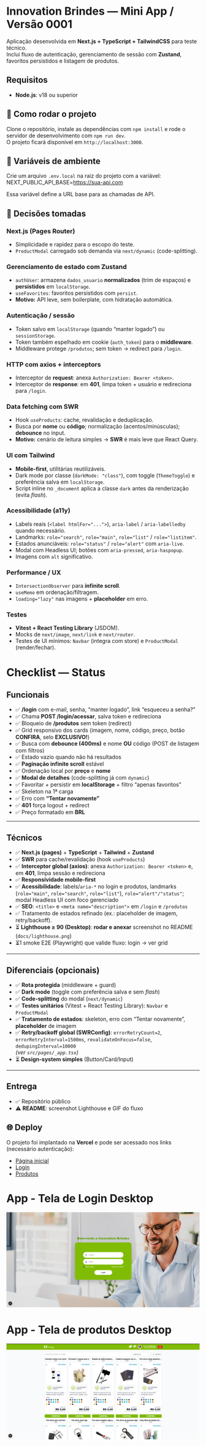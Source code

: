 # Innovation Brindes — Mini App / Versão 0001

Aplicação desenvolvida em **Next.js + TypeScript + TailwindCSS** para teste técnico.  
Inclui fluxo de autenticação, gerenciamento de sessão com **Zustand**, favoritos persistidos e listagem de produtos.

## Requisitos

- **Node.js**: v18 ou superior 

## 🚀 Como rodar o projeto

Clone o repositório, instale as dependências com `npm install` e rode o servidor de desenvolvimento com `npm run dev`.  
O projeto ficará disponível em `http://localhost:3000`.

## 🔑 Variáveis de ambiente

Crie um arquivo `.env.local` na raiz do projeto com a variável:
NEXT_PUBLIC_API_BASE=https://sua-api.com

Essa variável define a URL base para as chamadas de API.

## 🧠 Decisões tomadas

### Next.js (Pages Router)
- Simplicidade e rapidez para o escopo do teste.
- `ProductModal` carregado sob demanda via `next/dynamic` (code-splitting).

### Gerenciamento de estado com Zustand
- `authUser`: armazena `dados_usuario` **normalizados** (trim de espaços) e **persistidos** em `localStorage`.
- `useFavorites`: favoritos persistidos com `persist`.
- **Motivo:** API leve, sem boilerplate, com hidratação automática.

### Autenticação / sessão
- Token salvo em `localStorage` (quando “manter logado”) ou `sessionStorage`.
- Token também espelhado em cookie (`auth_token`) para o **middleware**.
- Middleware protege `/produtos`; sem token → redirect para `/login`.

### HTTP com axios + interceptors
- Interceptor de **request**: anexa `Authorization: Bearer <token>`.
- Interceptor de **response**: em **401**, limpa token + usuário e redireciona para `/login`.

### Data fetching com SWR
- Hook `useProducts`: cache, revalidação e deduplicação.
- Busca por **nome** ou **código**; normalização (acentos/minúsculas); **debounce** no input.
- **Motivo:** cenário de leitura simples → **SWR** é mais leve que React Query.

### UI com Tailwind
- **Mobile-first**, utilitárias reutilizáveis.
- Dark mode por classe (`darkMode: "class"`), com toggle (`ThemeToggle`) e preferência salva em `localStorage`.
- Script inline no `_document` aplica a classe `dark` antes da renderização (evita *flash*).

### Acessibilidade (a11y)
- Labels reais (`<label htmlFor="...">`), `aria-label` / `aria-labelledby` quando necessário.
- Landmarks: `role="search"`, `role="main"`, `role="list"` / `role="listitem"`.
- Estados anunciáveis: `role="status"` / `role="alert"` com `aria-live`.
- Modal com Headless UI; botões com `aria-pressed`, `aria-haspopup`.
- Imagens com `alt` significativo.

### Performance / UX
- `IntersectionObserver` para **infinite scroll**.
- `useMemo` em ordenação/filtragem.
- `loading="lazy"` nas imagens + **placeholder** em erro.

### Testes
- **Vitest + React Testing Library** (JSDOM).
- Mocks de `next/image`, `next/link` e `next/router`.
- Testes de UI mínimos: `Navbar` (integra com store) e `ProductModal` (render/fechar).



# Checklist — Status

## Funcionais
- ✅ **/login** com e-mail, senha, “manter logado”, link “esqueceu a senha?”
- ✅ Chama **POST /login/acessar**, salva token e redireciona
- ✅ Bloqueio de **/produtos** sem token (redirect)
- ✅ Grid responsivo dos cards (imagem, nome, código, preço, botão **CONFIRA**, selo **EXCLUSIVO!**)
- ✅ Busca com **debounce (400ms)** e nome **OU** código (POST de listagem com filtros)
- ✅ Estado vazio quando não há resultados
- ✅ **Paginação infinite scroll** estável
- ✅ Ordenação local por **preço** e **nome**
- ✅ **Modal de detalhes** (code-splitting já com `dynamic`)
- ✅ Favoritar + persistir em **localStorage** + filtro “apenas favoritos”
- ✅ Skeleton na 1ª carga
- ✅ Erro com **“Tentar novamente”**
- ✅ **401** força logout + redirect
- ✅ Preço formatado em **BRL**

---

## Técnicos
- ✅ **Next.js (pages)** + **TypeScript** + **Tailwind** + **Zustand**
- ✅ **SWR** para cache/revalidação (hook `useProducts`)
- ✅ **Interceptor global (axios)**: anexa `Authorization: Bearer <token>` e, em **401**, limpa sessão e redireciona
- ✅ **Responsividade mobile-first**
- ✅ **Acessibilidade**: labels/`aria-*` no login e produtos, landmarks (`role="main"`, `role="search"`, `role="list"`), `role="alert"/"status"`; modal Headless UI com foco gerenciado
- ✅ **SEO**: `<title>` e `<meta name="description">` em `/login` e `/produtos`
- ✅ Tratamento de estados refinado (ex.: placeholder de imagem, retry/backoff).
- ⏳ **Lighthouse ≥ 90 (Desktop)**: **rodar e anexar** screenshot no README (`docs/lighthouse.png`)
- ⏳1 smoke E2E (Playwright) que valide fluxo: login → ver grid

---

## Diferenciais (opcionais)
- ✅ **Rota protegida** (middleware + guard)
- ✅ **Dark mode** (toggle com preferência salva e sem *flash*)
- ✅ **Code-splitting** do modal (`next/dynamic`)
- ✅ **Testes unitários** (Vitest + React Testing Library): `Navbar` e `ProductModal`
- ✅ **Tratamento de estados**: skeleton, erro com “Tentar novamente”, **placeholder** de imagem
- ✅ **Retry/backoff global (SWRConfig)**: `errorRetryCount=2`, `errorRetryInterval=1500ms`, `revalidateOnFocus=false`, `dedupingInterval=10000`  
  _(ver `src/pages/_app.tsx`)_
- ⏳ **Design-system simples** (Button/Card/Input) 

---

## Entrega
- ✅ Repositório público
- ⚠️ **README**: screenshot Lighthouse e GIF do fluxo


## 🌐 Deploy

O projeto foi implantado na **Vercel** e pode ser acessado nos links (necessário autenticação):

- [Página inicial](https://mini-app-innovation-brindes.vercel.app/)  
- [Login](https://mini-app-innovation-brindes.vercel.app/login)  
- [Produtos](https://mini-app-innovation-brindes.vercel.app/produtos)


# App - Tela de Login Desktop
![Tela de Login Desktop](public/images/screen_login.png)

# App - Tela de produtos Desktop
![Tela de produtos Desktop](public/images/img-desktop.png)